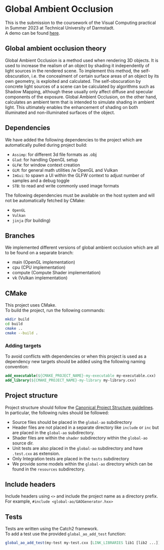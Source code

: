 # Global Ambient Occlusion

This is the submission to the coursework of the Visual Computing practical in Summer 2023 at Technical University of Darmstadt.  
A demo can be found [here](https://www.youtube.com/watch?v=7UibzaRGwJk).


## Global ambient occlusion theory
Global Ambient Occlusion is a method used when rendering 3D objects. 
It is used to increase the realism of an object by shading it independently of light sources in the rendered scene.
To implement this method, the self-obscuration, i.e. the concealment of certain surface areas of an object by its own geometry, is exploited and calculated.
The self-obscuration by concrete light sources of a scene can be calculated by algorithms such as Shadow Mapping, although these usually only affect diffuse and specular components of the exposure.
Global Ambient Occlusion, on the other hand, calculates an ambient term that is intended to simulate shading in ambient light.
This ultimately enables the enhancement of shading on both illuminated and non-illuminated surfaces of the object.


## Dependencies
We have added the following dependencies to the project which are automatically pulled during project build:
- `Assimp`: for different 3d file formats as .obj
- `Glad`: for handling OpenGL setup
- `GLFW`: for window context creation
- `GLM`: for general math utilities /w OpenGL and Vulkan
- `ImGui`: to spawn a UI within the GLFW context to adjust number of samples and a debug toggle
- `STB`: to read and write commonly used image formats

The following dependencies must be available on the host system and will not be automatically fetched by CMake:
- `OpenGL`
- `Vulkan`
- `jinja` (for building)

## Branches
We implemented different versions of global ambient occlusion which are all to be found on a separate branch:
- main (OpenGL implementation)
- cpu (CPU implementation)
- compute (Compute Shader implementation)
- vk (Vulkan implementation)


## CMake

This project uses CMake.   
To build the project, run the following commands:   

```bash
mkdir build
cd build
cmake ..
cmake --build .
```
   
### Adding targets
To avoid conflicts with dependencies or when this project is used as a dependency 
new targets should be added using the following naming convention:

```cmake
add_executable(${CMAKE_PROJECT_NAME}-my-executable my-executable.cxx)
add_library(${CMAKE_PROJECT_NAME}-my-library my-library.cxx)
```

## Project structure
Project structure should follow the
[Canonical Project Structure guidelines](https://www.open-std.org/jtc1/sc22/wg21/docs/papers/2018/p1204r0.html).   
In particular, the following rules should be followed:
- Source files should be placed in the `global-ao` subdirectory
- Header files are not placed in a separate directory like `include` or `inc` but are 
placed in the `global-ao` subdirectory.
- Shader files are within the `shader` subdirectory within the `global-ao` source dir.
- Unit tests are also placed in the `global-ao` subdirectory and have `.test.cxx` as extension.
- Only Integration tests are placed in the `tests` subdirectory
- We provide some models within the `global-ao` directory which can be found in the `resources` subdirectory.

## Include headers
Include headers using `<>` and include the project name as a directory prefix.   
For example, `#include <global-ao/GAOGenerator.hxx>`

## Tests
Tests are written using the Catch2 framework.   
To add a test use the provided `global_ao_add_test` function:

```cmake
global_ao_add_test(my-test my-test.cxx [LINK_LIBRARIES lib1 [lib2 ...]]])
```
